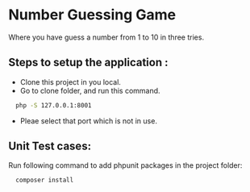 Number Guessing Game
====================
Where you have guess a number from 1 to 10 in three tries.

Steps to setup the application :
--------------------------------
* Clone this project in you local.
* Go to clone folder, and run this command.
```sh
  php -S 127.0.0.1:8001 
```
* Pleae select that port which is not in use.

Unit Test cases:
--------------------

Run following command to add phpunit packages in the project folder:
```sh 
  composer install
``` 
